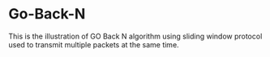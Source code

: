 # Go-Back-N

This is the illustration of GO Back N algorithm using sliding window protocol used to transmit multiple packets at the same time.
